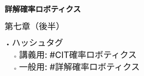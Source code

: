 # <span style="font-size:90%">詳解確率ロボティクス</span>

<span style="font-size:200%">第七章（後半）</span>

* <span style="font-size:200%">ハッシュタグ</span>
    * <span style="font-size:200%">講義用: #CIT確率ロボティクス</span>
    * <span style="font-size:200%">一般用: #詳解確率ロボティクス</span>
